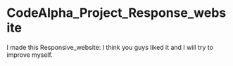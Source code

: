 # CodeAlpha_Project_Response_website
I made this Responsive_website: I think you guys liked it and I will try to improve myself. 
